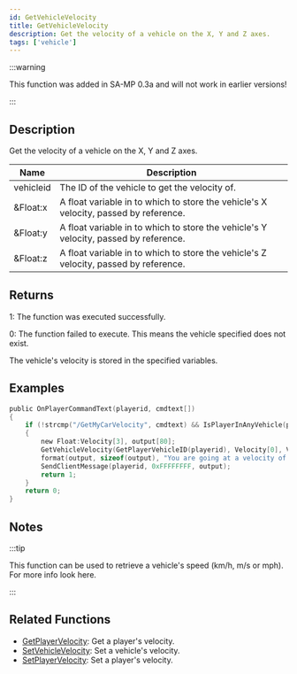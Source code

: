```yaml
---
id: GetVehicleVelocity
title: GetVehicleVelocity
description: Get the velocity of a vehicle on the X, Y and Z axes.
tags: ['vehicle']
---
```


:::warning

This function was added in SA-MP 0.3a and will not work in earlier versions!

:::

## Description

Get the velocity of a vehicle on the X, Y and Z axes.


| Name | Description |
|------|-------------|
|vehicleid | The ID of the vehicle to get the velocity of.|
|&Float:x | A float variable in to which to store the vehicle's X velocity, passed by reference.|
|&Float:y | A float variable in to which to store the vehicle's Y velocity, passed by reference.|
|&Float:z | A float variable in to which to store the vehicle's Z velocity, passed by reference.|


## Returns

 1: The function was executed successfully. 

 0: The function failed to execute. This means the vehicle specified does not exist.

 The vehicle's velocity is stored in the specified variables.


## Examples


```c
public OnPlayerCommandText(playerid, cmdtext[])
{
    if (!strcmp("/GetMyCarVelocity", cmdtext) && IsPlayerInAnyVehicle(playerid))
    {
        new Float:Velocity[3], output[80];
        GetVehicleVelocity(GetPlayerVehicleID(playerid), Velocity[0], Velocity[1], Velocity[2]);
        format(output, sizeof(output), "You are going at a velocity of X%f, Y%f, Z%f", Velocity[0], Velocity[1], Velocity[2]);
        SendClientMessage(playerid, 0xFFFFFFFF, output);
        return 1;
    }
    return 0;
}
```


## Notes

:::tip

This function can be used to retrieve a vehicle's speed (km/h, m/s or mph). For more info look here.

:::


## Related Functions


-  [GetPlayerVelocity](../functions/GetPlayerVelocity.md): Get a player's velocity.
-  [SetVehicleVelocity](../functions/SetVehicleVelocity.md): Set a vehicle's velocity.
-  [SetPlayerVelocity](../functions/SetPlayerVelocity.md): Set a player's velocity.